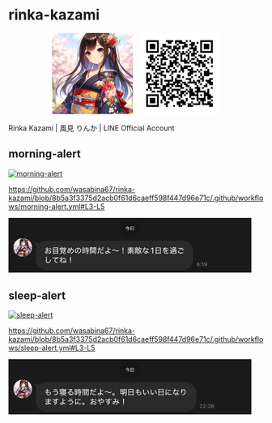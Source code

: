 # rinka-kazami

<div align="center">
  <img src="images/logo.png" width="160">&nbsp;&nbsp;
  <a href="https://liff.line.me/1645278921-kWRPP32q/?accountId=620zeqon" target="_blank" rel="noopener noreferrer">
    <img src="images/620zeqon.png" width="160">
  </a>
</div>

Rinka Kazami | 風見 りんか | LINE Official Account

## morning-alert

[![morning-alert](https://github.com/wasabina67/rinka-kazami/actions/workflows/morning-alert.yml/badge.svg)](https://github.com/wasabina67/rinka-kazami/actions/workflows/morning-alert.yml)

https://github.com/wasabina67/rinka-kazami/blob/8b5a3f3375d2acb0f61d6caeff598f447d96e71c/.github/workflows/morning-alert.yml#L3-L5

<img src="images/example-1.jpg" width=480>

## sleep-alert

[![sleep-alert](https://github.com/wasabina67/rinka-kazami/actions/workflows/sleep-alert.yml/badge.svg)](https://github.com/wasabina67/rinka-kazami/actions/workflows/sleep-alert.yml)

https://github.com/wasabina67/rinka-kazami/blob/8b5a3f3375d2acb0f61d6caeff598f447d96e71c/.github/workflows/sleep-alert.yml#L3-L5

<img src="images/example-2.jpg" width=480>
